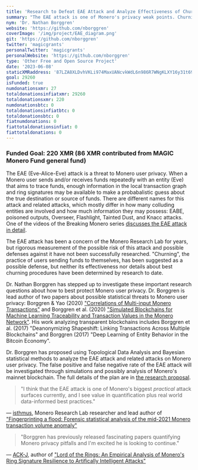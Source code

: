 ```yaml
---
title: 'Research to Defeat EAE Attack and Analyze Effectiveness of Churning Procedures'
summary: "The EAE attack is one of Monero's privacy weak points. Churning may be a solution."
nym: 'Dr. Nathan Borggren'
website: 'https://github.com/nborggren'
coverImage: '/img/project/EAE_diagram.png'
git: 'https://github.com/nborggren'
twitter: 'magicgrants'
personalTwitter: 'magicgrants'
personalWebsite: 'https://github.com/nborggren'
type: 'Other Free and Open Source Project'
date: '2023-06-08'
staticXMRaddress: '87LZA8XLDvhVKLi974MaxUANcvkWdL6n986R7WNgKLXY16y31t69Z8228EWcg8THQq3tuAWfQ7Np35Tt3AhPrjzcNbm8Jr5'
goal: 29260
isFunded: true
numdonationsxmr: 27
totaldonationsinfiatxmr: 29260
totaldonationsxmr: 220
numdonationsbtc: 0
totaldonationsinfiatbtc: 0
totaldonationsbtc: 0
fiatnumdonations: 0
fiattotaldonationsinfiat: 0
fiattotaldonations: 0
---
```

### Funded Goal: 220 XMR (86 XMR contributed from MAGIC Monero Fund general fund)

The EAE (Eve-Alice-Eve) attack is a threat to Monero user privacy. When a Monero user sends and/or receives funds repeatedly with an entity (Eve) that aims to trace funds, enough information in the local transaction graph and ring signatures may be available to make a probabalistic guess about the true destination or source of funds. There are different names for this attack and related attacks, which mostly differ in how many colluding entities are involved and how much information they may possess: EABE, poisoned outputs, Overseer, Flashlight, Tainted Dust, and Knacc attacks. One of the videos of the Breaking Monero series [discusses the EAE attack in detail](https://www.monerooutreach.org/breaking-monero/poisoned-outputs.html).

The EAE attack has been a concern of the Monero Research Lab for years, but rigorous measurement of the possible risk of this attack and possible defenses against it have not been successfully researched. "Churning", the practice of users sending funds to themselves, has been suggested as a possible defense, but neither its effectiveness nor details about best churning procedures have been determined by research to date.

Dr. Nathan Borggren has stepped up to investigate these important research questions about how to best protect Monero user privacy. Dr. Borggren is lead author of two papers about possible statistical threats to Monero user privacy: Borggren & Yao (2020) ["Correlations of Multi-input Monero Transactions"](https://moneroresearch.info/index.php?action=resource_RESOURCEVIEW_CORE&id=57) and Borggren et al. (2020) ["Simulated Blockchains for Machine Learning Traceability and Transaction Values in the Monero Network"](https://moneroresearch.info/index.php?action=resource_RESOURCEVIEW_CORE&id=58). His work analyzing transparent blockchains includes Borggren et al. (2017) "Deanonymizing Shapeshift: Linking Transactions Across Multiple Blockchains" and Borggren (2017) "Deep Learning of Entity Behavior in the Bitcoin Economy".

Dr. Borggren has proposed using Topological Data Analysis and Bayesian statistical methods to analyze the EAE attack and related attacks on Monero user privacy. The false positive and false negative rate of the EAE attack will be investigated through simulations and possibly analysis of Monero's mainnet blockchain. The full details of the plan are in [the research proposal](https://github.com/MAGICGrants/Monero-Fund/blob/main/projects/borggren_research-MAGIC-submission.pdf).


> "I think that the EAE attack is one of Monero's biggest *practical* attack surfaces currently, and I see value in quantification plus real world data-informed best practices."

&mdash; [isthmus](https://github.com/Mitchellpkt), Monero Research Lab researcher and lead author of ["Fingerprinting a flood: Forensic statistical analysis of the mid-2021 Monero transaction volume anomaly"](https://mitchellpkt.medium.com/fingerprinting-a-flood-forensic-statistical-analysis-of-the-mid-2021-monero-transaction-volume-a19cbf41ce60)

> "Borggren has previously released fascinating papers quantifying Monero privacy pitfalls and I'm excited he is looking to continue."

&mdash; [ACK-J](https://github.com/ACK-J), author of ["Lord of the Rings: An Empirical Analysis of Monero's Ring Signature Resilience to Artifically Intelligent Attacks"](https://raw.githubusercontent.com/ACK-J/Monero-Dataset-Pipeline/main/Lord_of_the_Rings__An_Empirical_Analysis_of_Monero_s_Ring_Signature_Resilience_to_Artificially_Intelligent_Attacks.pdf)
